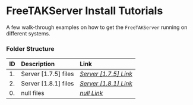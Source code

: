 # FreeTAKServer Install Tutorials

A few walk-through examples on how to get the `FreeTAKServer` running on different systems.

### Folder Structure

|ID|Description|Link|
| :------------| :------------ | :------------ |
|1.|Server [1.7.5] files|*[Server [1.7.5] Link](https://github.com/Cale-Torino/FreeTAKServer_Docs_ETC/tree/main/1.%20XML%20Echo%20Tester)*|
|2.|Server [1.8.1] files|*[Server [1.8.1] Link](https://github.com/Cale-Torino/FreeTAKServer_Docs_ETC/tree/main/2.%20FTS%20Install%20Tutorials)*|
|0.|null files|*[null Link](null)*|

